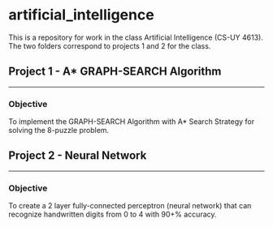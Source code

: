 # artificial_intelligence
This is a repository for work in the class Artificial Intelligence (CS-UY 4613). The two folders correspond to projects 1 and 2 for the class.

## Project 1 - A* GRAPH-SEARCH Algorithm
---------------------------------
### Objective
To implement the GRAPH-SEARCH Algorithm with A* Search Strategy for solving the 8-puzzle problem. 


## Project 2 - Neural Network
------
### Objective
To create a 2 layer fully-connected perceptron (neural network) that can recognize handwritten digits from 0 to 4 with 90+% accuracy. 
